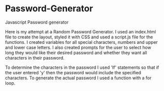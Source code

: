 # Password-Generator
Javascript Password generator

Here is my attempt at a Random Password Generator. I used an index.html file to create the layout, styled it with CSS and used a script.js file for the functions. I created variables for all special characters, numbers and upper and lower case letters. I also created prompts for the user to select how long they would like their desired password and whether they want all characters in their password. 

To determine the characters in the password I used 'If' statements so that if the user entered 'y' then the password would include the specified characters. To generate the actual password I used a function with a for loop.
